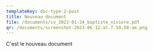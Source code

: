```yaml
---
templateKey: doc-type-2-post
title: Nouveau document
file: /documents/cv_2022-01-24_baptiste_niviere.pdf
qr: /documents/screenshot-2023-06-12-at-7.59.50-am.png
---
```

C﻿'est le nouveau document